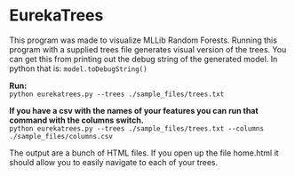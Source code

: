 EurekaTrees
==============

This program was made to visualize MLLib Random Forests. Running this program with a supplied trees file generates 
visual version of the trees. You can get this from printing out the debug string of the generated model. In python that is:
`model.toDebugString()`

**Run:**<br>
`python eurekatrees.py --trees ./sample_files/trees.txt`

**If you have a csv with the names of your features you can run that command with the columns switch.**<br>
`python eurekatrees.py --trees ./sample_files/trees.txt --columns ./sample_files/columns.csv`

The output are a bunch of HTML files. If you open up the file home.html it should allow you to easily 
navigate to each of your trees.
